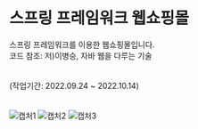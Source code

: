 # 스프링 프레임워크 웹쇼핑몰

스프링 프레임워크를 이용한 웹쇼핑몰입니다.<br>
코드 참조: 저)이병승, 자바 웹을 다루는 기술<br><br><br>
(작업기간: 2022.09.24 ~ 2022.10.14)<br><br><br>
![캡처1](https://user-images.githubusercontent.com/108513216/216892881-c4d6ae91-c5d8-4bbd-b4a9-476b05ad48b4.PNG)
![캡처2](https://user-images.githubusercontent.com/108513216/216892896-289cce28-a204-49ea-ba7d-92951f9f00e5.PNG)
![캡처3](https://user-images.githubusercontent.com/108513216/216892905-9c809d45-22a2-4709-aa5e-f9922339a094.PNG)
